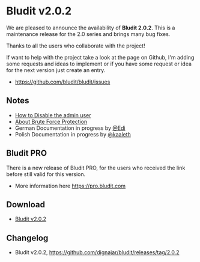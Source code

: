 # Bludit v2.0.2
<!-- date: 2017-11-02 22:00:00 -->

We are pleased to announce the availability of **Bludit 2.0.2**. This is a maintenance release for the 2.0 series and brings many bug fixes.

Thanks to all the users who collaborate with the project!

If want to help with the project take a look at the page on Github, I'm adding some requests and ideas to implement or if you have some request or idea for the next version just create an entry.
- https://github.com/bludit/bludit/issues

<!-- pagebreak -->

## Notes
- [How to Disable the admin user](https://docs.bludit.com/en/security/disable-admin-user)
- [About Brute Force Protection](https://docs.bludit.com/en/security/brute-force-protection)
- German Documentation in progress by [@Edi](https://github.com/clickwork-git)
- Polish Documentation in progress by [@kaaleth](https://github.com/kaaleth)

## Bludit PRO
There is a new release of Bludit PRO, for the users who received the link before still valid for this version.
- More information here https://pro.bludit.com

## Download
- [Bludit v2.0.2](https://df6m0u2ovo2fu.cloudfront.net/builds/bludit-v2.0.2.zip)

## Changelog
- Bludit v2.0.2, https://github.com/dignajar/bludit/releases/tag/2.0.2
